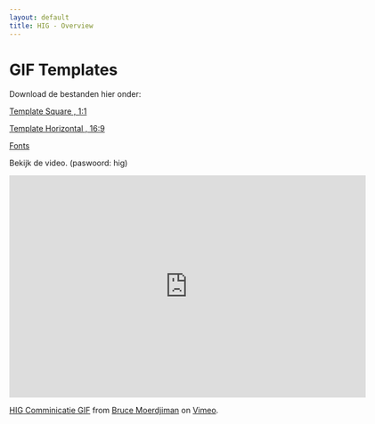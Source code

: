 ```yaml
---
layout: default
title: HIG - Overview
---
```


# GIF Templates

Download de bestanden hier onder:

[Template Square , 1:1](https://www.dropbox.com/s/57wj9aqyn1jz335/GIF_TEMPLATE_SQUARE.psd?dl=0)

[Template Horizontal , 16:9](https://www.dropbox.com/s/k42wes44rpd8r4q/GIF_TEMPLATE_HORIZONTAL.psd?dl=0)

[Fonts](https://www.dropbox.com/s/dtpwit5hl4gnhfu/NHaas.zip?dl=0)

Bekijk de video. (paswoord: hig)

<iframe src="https://player.vimeo.com/video/183279554" width="640" height="400" frameborder="0" webkitallowfullscreen mozallowfullscreen allowfullscreen></iframe>
<p><a href="https://vimeo.com/183279554">HIG Comminicatie GIF</a> from <a href="https://vimeo.com/brucemoerdjiman">Bruce Moerdjiman</a> on <a href="https://vimeo.com">Vimeo</a>.</p>
